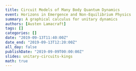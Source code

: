```yaml
---
title: Circuit Models of Many Body Quantum Dynamics
event: Horizons in Emergence and Non-Equilibrium Physics
summary: A graphical calculus for unitary dynamics
authors: [Austen Lamacraft]
tags: []
categories: []
date: "2019-09-13T11:40:00Z"
date_end: "2019-09-13T12:20:00Z"
all_day: false
publishDate: "2019-09-09T00:00:00Z"
slides: unitary-circuits-kings
math: true
---
```

